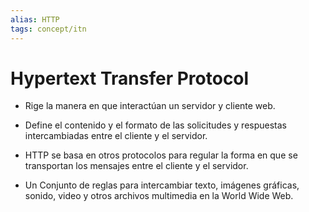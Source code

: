 ```yaml
---
alias: HTTP
tags: concept/itn
---
```

# Hypertext Transfer Protocol

- Rige la manera en que interactúan un servidor y cliente web.

- Define el contenido y el formato de las solicitudes y respuestas intercambiadas entre el cliente y el servidor.

- HTTP se basa en otros protocolos para regular la forma en que se transportan los mensajes entre el cliente y el servidor.

- Un Conjunto de reglas para intercambiar texto, imágenes gráficas, sonido, video y otros archivos multimedia en la World Wide Web.
